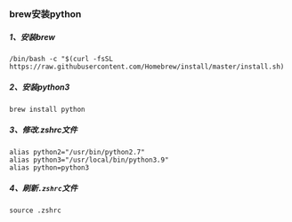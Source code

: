 





### brew安装python



##### 1、安装brew

`/bin/bash -c "$(curl -fsSL https://raw.githubusercontent.com/Homebrew/install/master/install.sh)`

##### 2、安装python3

`brew install python`

##### 3、修改.zshrc文件

```shell
alias python2="/usr/bin/python2.7"
alias python3="/usr/local/bin/python3.9"
alias python=python3
```

##### 4、刷新`.zshrc`文件

`source .zshrc`